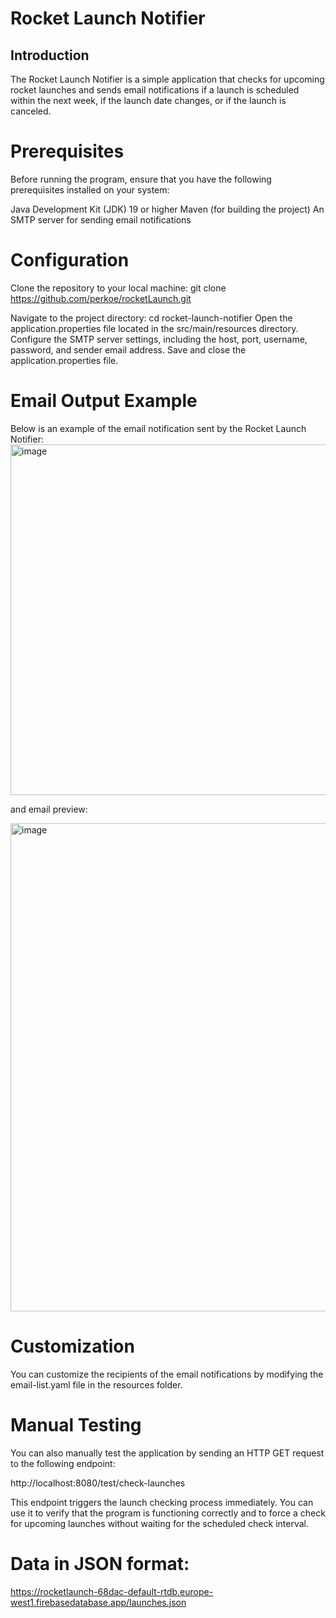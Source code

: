 # Rocket Launch Notifier

## Introduction
The Rocket Launch Notifier is a simple application that checks for upcoming rocket launches and sends email notifications if a launch is scheduled within the next week, if the launch date changes, or if the launch is canceled.

# Prerequisites
Before running the program, ensure that you have the following prerequisites installed on your system:

Java Development Kit (JDK) 19 or higher
Maven (for building the project)
An SMTP server for sending email notifications

# Configuration
Clone the repository to your local machine: git clone https://github.com/perkoe/rocketLaunch.git

Navigate to the project directory: cd rocket-launch-notifier
Open the application.properties file located in the src/main/resources directory.
Configure the SMTP server settings, including the host, port, username, password, and sender email address.
Save and close the application.properties file.

# Email Output Example
Below is an example of the email notification sent by the Rocket Launch Notifier:
<img width="561" alt="image" src="https://github.com/perkoe/rocketLaunch/assets/105124464/12dd00d4-3eff-46ca-9e43-04aa66d9daaf">

and email preview: 

<img width="781" alt="image" src="https://github.com/perkoe/rocketLaunch/assets/105124464/282228cf-65e0-49d7-ba80-be5efc66698e">

# Customization
You can customize the recipients of the email notifications by modifying the email-list.yaml file in the resources folder.

# Manual Testing
You can also manually test the application by sending an HTTP GET request to the following endpoint:

http://localhost:8080/test/check-launches

This endpoint triggers the launch checking process immediately. You can use it to verify that the program is functioning correctly and to force a check for upcoming launches without waiting for the scheduled check interval.

# Data in JSON format:
https://rocketlaunch-68dac-default-rtdb.europe-west1.firebasedatabase.app/launches.json

